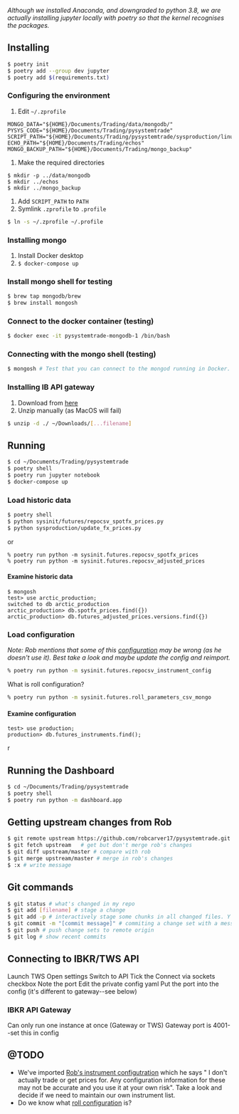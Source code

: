 _Although we installed Anaconda, and downgraded to python 3.8, we are actually installing jupyter locally with poetry so that the kernel recognises the packages._

## Installing
```bash
$ poetry init
$ poetry add --group dev jupyter
$ poetry add $(requirements.txt)
```

### Configuring the environment

1. Edit `~/.zprofile`
```
MONGO_DATA="${HOME}/Documents/Trading/data/mongodb/"
PYSYS_CODE="${HOME}/Documents/Trading/pysystemtrade"
SCRIPT_PATH="${HOME}/Documents/Trading/pysystemtrade/sysproduction/linux/scripts"
ECHO_PATH="${HOME}/Documents/Trading/echos"
MONGO_BACKUP_PATH="${HOME}/Documents/Trading/mongo_backup"
```
1. Make the required directories
```
$ mkdir -p ../data/mongodb
$ mkdir ../echos
$ mkdir ../mongo_backup
```
1. Add `SCRIPT_PATH` to `PATH`
1. Symlink `.zprofile` to `.profile`
```bash
$ ln -s ~/.zprofile ~/.profile
```

### Installing mongo

1. Install Docker desktop
1. `$ docker-compose up`

### Install mongo shell for testing
```bash
$ brew tap mongodb/brew
$ brew install mongosh
```

### Connect to the docker container (testing)
```bash
$ docker exec -it pysystemtrade-mongodb-1 /bin/bash
```

### Connecting with the mongo shell (testing)
```bash
$ mongosh # Test that you can connect to the mongod running in Docker.
```

### Installing IB API gateway
1. Download from [here](https://interactivebrokers.github.io/#)
1. Unzip manually (as MacOS will fail)
```bash
$ unzip -d ./ ~/Downloads/[...filename]
```

## Running
```bash
$ cd ~/Documents/Trading/pysystemtrade
$ poetry shell
$ poetry run jupyter notebook
$ docker-compose up
```

### Load historic data
```bash
$ poetry shell
$ python sysinit/futures/repocsv_spotfx_prices.py
$ python sysproduction/update_fx_prices.py
```
or
```
% poetry run python -m sysinit.futures.repocsv_spotfx_prices
% poetry run python -m sysinit.futures.repocsv_adjusted_prices
```

#### Examine historic data
```mongosh
$ mongosh
test> use arctic_production;
switched to db arctic_production
arctic_production> db.spotfx_prices.find({})
arctic_production> db.futures_adjusted_prices.versions.find({})
```

### Load configuration

_Note: Rob mentions that some of this [configuration](https://github.com/zinakaye/pysystemtrade/blob/master/data/futures/csvconfig/instrumentconfig.csv) may be wrong (as he doesn't use it). Best take a look and maybe update the config and reimport._

```bash
% poetry run python -m sysinit.futures.repocsv_instrument_config
```

What is roll configuration?

```bash
% poetry run python -m sysinit.futures.roll_parameters_csv_mongo
```

#### Examine configuration
```mongo
test> use production;
production> db.futures_instruments.find();
```
r
## Running the Dashboard
```bash
$ cd ~/Documents/Trading/pysystemtrade
$ poetry shell
$ poetry run python -m dashboard.app
```

## Getting upstream changes from Rob
```bash
$ git remote upstream https://github.com/robcarver17/pysystemtrade.git # do once
$ git fetch upstream   # get but don't merge rob's changes
$ git diff upstream/master # compare with rob
$ git merge upstream/master # merge in rob's changes
$ :x # write message
```

## Git commands
```bash
$ git status # what's changed in my repo
$ git add [filename] # stage a change
$ git add -p # interactively stage some chunks in all changed files. Y to accept changes
$ git commit -m "[commit message]" # commiting a change set with a message
$ git push # push change sets to remote origin
$ git log # show recent commits

```

## Connecting to IBKR/TWS API

Launch TWS
Open settings
Switch to API
Tick the Connect via sockets checkbox
Note the port
Edit the private config yaml
Put the port into the config (it's different to gateway--see below)

### IBKR API Gateway

Can only run one instance at once (Gateway or TWS)
Gateway port is 4001--set this in config

## @TODO

- We've imported [Rob's instrument configutration](https://github.com/zinakaye/pysystemtrade/blob/master/data/futures/csvconfig/instrumentconfig.csv) which he says " I don't actually trade or get prices for. Any configuration information for these may not be accurate and you use it at your own risk". Take a look and decide if we need to maintain our own instrument list.
- Do we know what [roll configuration](https://github.com/zinakaye/pysystemtrade/blob/master/docs/data.md#roll-parameter-configuration) is?
